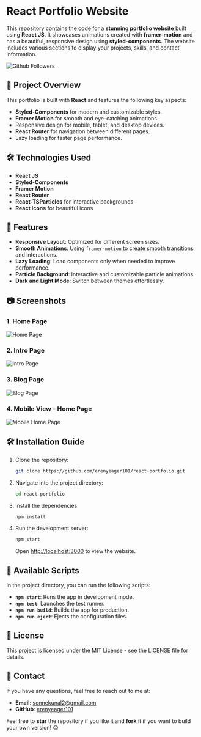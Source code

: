 
# React Portfolio Website

This repository contains the code for a **stunning portfolio website** built using **React JS**. It showcases animations created with **framer-motion** and has a beautiful, responsive design using **styled-components**. The website includes various sections to display your projects, skills, and contact information.


![Github Followers](https://img.shields.io/github/followers/erenyeager101?style=social&label=Followers)&nbsp;&nbsp;<br />

## 📂 Project Overview

This portfolio is built with **React** and features the following key aspects:

- **Styled-Components** for modern and customizable styles.
- **Framer Motion** for smooth and eye-catching animations.
- Responsive design for mobile, tablet, and desktop devices.
- **React Router** for navigation between different pages.
- Lazy loading for faster page performance.

## 🛠️ Technologies Used

- **React JS**
- **Styled-Components**
- **Framer Motion**
- **React Router**
- **React-TSParticles** for interactive backgrounds
- **React Icons** for beautiful icons

## 🚀 Features

- **Responsive Layout**: Optimized for different screen sizes.
- **Smooth Animations**: Using `framer-motion` to create smooth transitions and interactions.
- **Lazy Loading**: Load components only when needed to improve performance.
- **Particle Background**: Interactive and customizable particle animations.
- **Dark and Light Mode**: Switch between themes effortlessly.
  
## 📷 Screenshots

### 1. **Home Page**
![Home Page](https://github.com/erenyeager101/React-Portfolio-Images/blob/main/Home.png)

### 2. **Intro Page**
![Intro Page](https://github.com/erenyeager101/React-Portfolio-Images/blob/main/Intro.png)

### 3. **Blog Page**
![Blog Page](https://github.com/erenyeager101/React-Portfolio-Images/blob/main/Blog.png)

### 4. **Mobile View - Home Page**
![Mobile Home Page](https://github.com/erenyeager101/React-Portfolio-Images/blob/main/Home-Mobile.png)

## 🛠️ Installation Guide

1. Clone the repository:

    ```bash
    git clone https://github.com/erenyeager101/react-portfolio.git
    ```

2. Navigate into the project directory:

    ```bash
    cd react-portfolio
    ```

3. Install the dependencies:

    ```bash
    npm install
    ```

4. Run the development server:

    ```bash
    npm start
    ```

    Open [http://localhost:3000](http://localhost:3000) to view the website.

## 📜 Available Scripts

In the project directory, you can run the following scripts:

- **`npm start`**: Runs the app in development mode.
- **`npm test`**: Launches the test runner.
- **`npm run build`**: Builds the app for production.
- **`npm run eject`**: Ejects the configuration files.

## 📄 License

This project is licensed under the MIT License - see the [LICENSE](LICENSE) file for details.

## 📧 Contact

If you have any questions, feel free to reach out to me at:

- **Email**: sonnekunal2@gmail.com
- **GitHub**: [erenyeager101](https://github.com/erenyeager101)

Feel free to **star** the repository if you like it and **fork** it if you want to build your own version! 😊
